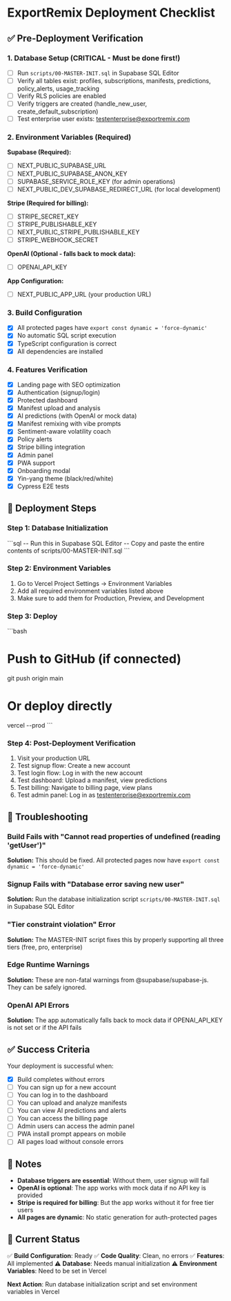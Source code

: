 # ExportRemix Deployment Checklist

## ✅ Pre-Deployment Verification

### 1. Database Setup (CRITICAL - Must be done first!)
- [ ] Run `scripts/00-MASTER-INIT.sql` in Supabase SQL Editor
- [ ] Verify all tables exist: profiles, subscriptions, manifests, predictions, policy_alerts, usage_tracking
- [ ] Verify RLS policies are enabled
- [ ] Verify triggers are created (handle_new_user, create_default_subscription)
- [ ] Test enterprise user exists: testenterprise@exportremix.com

### 2. Environment Variables (Required)
**Supabase (Required):**
- [ ] NEXT_PUBLIC_SUPABASE_URL
- [ ] NEXT_PUBLIC_SUPABASE_ANON_KEY
- [ ] SUPABASE_SERVICE_ROLE_KEY (for admin operations)
- [ ] NEXT_PUBLIC_DEV_SUPABASE_REDIRECT_URL (for local development)

**Stripe (Required for billing):**
- [ ] STRIPE_SECRET_KEY
- [ ] STRIPE_PUBLISHABLE_KEY
- [ ] NEXT_PUBLIC_STRIPE_PUBLISHABLE_KEY
- [ ] STRIPE_WEBHOOK_SECRET

**OpenAI (Optional - falls back to mock data):**
- [ ] OPENAI_API_KEY

**App Configuration:**
- [ ] NEXT_PUBLIC_APP_URL (your production URL)

### 3. Build Configuration
- [x] All protected pages have `export const dynamic = 'force-dynamic'`
- [x] No automatic SQL script execution
- [x] TypeScript configuration is correct
- [x] All dependencies are installed

### 4. Features Verification
- [x] Landing page with SEO optimization
- [x] Authentication (signup/login)
- [x] Protected dashboard
- [x] Manifest upload and analysis
- [x] AI predictions (with OpenAI or mock data)
- [x] Manifest remixing with vibe prompts
- [x] Sentiment-aware volatility coach
- [x] Policy alerts
- [x] Stripe billing integration
- [x] Admin panel
- [x] PWA support
- [x] Onboarding modal
- [x] Yin-yang theme (black/red/white)
- [x] Cypress E2E tests

## 🚀 Deployment Steps

### Step 1: Database Initialization
\`\`\`sql
-- Run this in Supabase SQL Editor
-- Copy and paste the entire contents of scripts/00-MASTER-INIT.sql
\`\`\`

### Step 2: Environment Variables
1. Go to Vercel Project Settings → Environment Variables
2. Add all required environment variables listed above
3. Make sure to add them for Production, Preview, and Development

### Step 3: Deploy
\`\`\`bash
# Push to GitHub (if connected)
git push origin main

# Or deploy directly
vercel --prod
\`\`\`

### Step 4: Post-Deployment Verification
1. Visit your production URL
2. Test signup flow: Create a new account
3. Test login flow: Log in with the new account
4. Test dashboard: Upload a manifest, view predictions
5. Test billing: Navigate to billing page, view plans
6. Test admin panel: Log in as testenterprise@exportremix.com

## 🐛 Troubleshooting

### Build Fails with "Cannot read properties of undefined (reading 'getUser')"
**Solution:** This should be fixed. All protected pages now have `export const dynamic = 'force-dynamic'`

### Signup Fails with "Database error saving new user"
**Solution:** Run the database initialization script `scripts/00-MASTER-INIT.sql` in Supabase SQL Editor

### "Tier constraint violation" Error
**Solution:** The MASTER-INIT script fixes this by properly supporting all three tiers (free, pro, enterprise)

### Edge Runtime Warnings
**Solution:** These are non-fatal warnings from @supabase/supabase-js. They can be safely ignored.

### OpenAI API Errors
**Solution:** The app automatically falls back to mock data if OPENAI_API_KEY is not set or if the API fails

## ✅ Success Criteria

Your deployment is successful when:
- [x] Build completes without errors
- [ ] You can sign up for a new account
- [ ] You can log in to the dashboard
- [ ] You can upload and analyze manifests
- [ ] You can view AI predictions and alerts
- [ ] You can access the billing page
- [ ] Admin users can access the admin panel
- [ ] PWA install prompt appears on mobile
- [ ] All pages load without console errors

## 📝 Notes

- **Database triggers are essential**: Without them, user signup will fail
- **OpenAI is optional**: The app works with mock data if no API key is provided
- **Stripe is required for billing**: But the app works without it for free tier users
- **All pages are dynamic**: No static generation for auth-protected pages

## 🎯 Current Status

✅ **Build Configuration**: Ready
✅ **Code Quality**: Clean, no errors
✅ **Features**: All implemented
⚠️ **Database**: Needs manual initialization
⚠️ **Environment Variables**: Need to be set in Vercel

**Next Action**: Run database initialization script and set environment variables in Vercel
